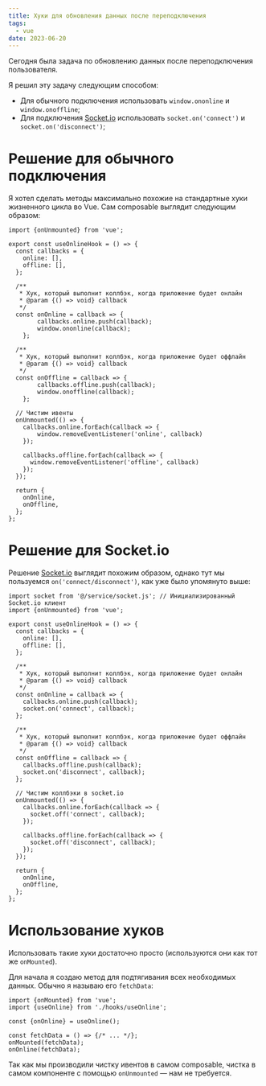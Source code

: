 ```yaml
---
title: Хуки для обновления данных после переподключения
tags:
  - vue
date: 2023-06-20
---
```


Сегодня была задача по обновлению данных после переподключения пользователя.

Я решил эту задачу следующим способом:

- Для обычного подключения использовать `window.ononline` и `window.onoffline`;
- Для подключения [Socket.io](https://socket.io) использовать `socket.on('connect')` и `socket.on('disconnect')`;

# Решение для обычного подключения

Я хотел сделать методы максимально похожие на стандартные хуки жизненного цикла во Vue. Сам composable выглядит следующим образом:

```tsx
import {onUnmounted} from 'vue';

export const useOnlineHook = () => {
  const callbacks = {
    online: [],
    offline: [],
  };

  /**
   * Хук, который выполнит коллбэк, когда приложение будет онлайн
   * @param {() => void} callback
   */
  const onOnline = callback => {
		callbacks.online.push(callback);
		window.ononline(callback);
	};

  /**
   * Хук, который выполнит коллбэк, когда приложение будет оффлайн
   * @param {() => void} callback
   */
  const onOffline = callback => {
		callbacks.offline.push(callback);
		window.onoffline(callback);
	};

  // Чистим ивенты
  onUnmounted(() => {
    callbacks.online.forEach(callback => {
	    window.removeEventListener('online', callback)
    });

    callbacks.offline.forEach(callback => {
      window.removeEventListener('offline', callback)
    });
  });

  return {
    onOnline,
    onOffline,
  };
};
```

# Решение для Socket.io

Решение [Socket.io](http://Socket.io) выглядит похожим образом, однако тут мы пользуемся `on('connect/disconnect')`, как уже было упомянуто выше:

```tsx
import socket from '@/service/socket.js'; // Инициализированный Socket.io клиент
import {onUnmounted} from 'vue';

export const useOnlineHook = () => {
  const callbacks = {
    online: [],
    offline: [],
  };

  /**
   * Хук, который выполнит коллбэк, когда приложение будет онлайн
   * @param {() => void} callback
   */
  const onOnline = callback => {
    callbacks.online.push(callback);
    socket.on('connect', callback);
  };

  /**
   * Хук, который выполнит коллбэк, когда приложение будет оффлайн
   * @param {() => void} callback
   */
  const onOffline = callback => {
    callbacks.offline.push(callback);
    socket.on('disconnect', callback);
  };

  // Чистим коллбэки в socket.io
  onUnmounted(() => {
    callbacks.online.forEach(callback => {
      socket.off('connect', callback);
    });

    callbacks.offline.forEach(callback => {
      socket.off('disconnect', callback);
    });
  });

  return {
    onOnline,
    onOffline,
  };
};
```

# Использование хуков

Использовать такие хуки достаточно просто (используются они как тот же `onMounted`).

Для начала я создаю метод для подтягивания всех необходимых данных. Обычно я называю его `fetchData`:

```tsx
import {onMounted} from 'vue';
import {useOnline} from './hooks/useOnline';

const {onOnline} = useOnline();

const fetchData = () => {/* ... */};
onMounted(fetchData);
onOnline(fetchData);
```

Так как мы производили чистку ивентов в самом composable, чистка в самом компоненте с помощью `onUnmounted` — нам не требуется.
